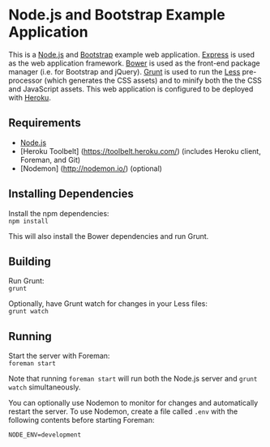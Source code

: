 Node.js and Bootstrap Example Application
=========================================

This is a [Node.js](http://nodejs.org/) and [Bootstrap](http://getbootstrap.com/) example web application. [Express](http://expressjs.com/) is used as the web application framework. [Bower](http://bower.io/) is used as the front-end package manager (i.e. for Bootstrap and jQuery). [Grunt](http://gruntjs.com/) is used to run the [Less](http://lesscss.org/) pre-processor (which generates the CSS assets) and to minify both the the CSS and JavaScript assets. This web application is configured to be deployed with [Heroku](https://www.heroku.com/).

Requirements
------------

* [Node.js](http://nodejs.org/)
* [Heroku Toolbelt] (https://toolbelt.heroku.com/) (includes Heroku client, Foreman, and Git)
* [Nodemon] (http://nodemon.io/) (optional)


Installing Dependencies
-----------------------

Install the npm dependencies:  
`npm install`

This will also install the Bower dependencies and run Grunt.

Building
--------

Run Grunt:  
`grunt`

Optionally, have Grunt watch for changes in your Less files:  
`grunt watch`

Running
-------

Start the server with Foreman:  
`foreman start`

Note that running `foreman start` will run both the Node.js server and `grunt watch` simultaneously.

You can optionally use Nodemon to monitor for changes and automatically restart the server. To use Nodemon, create a file called `.env` with the following contents before starting Foreman:

```
NODE_ENV=development
```
